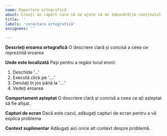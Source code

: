 ```yaml
---
name: Raportare ortografică
about: Creați un raport care să ne ajute să ne îmbunătățim conținutul
title: ''
labels: 'corectare ortografică'
assignees: ''

---
```


**Descrieți eroarea ortografică**
O descriere clară și concisă a ceea ce reprezintă eroarea

**Unde este localizată**
Pași pentru a regăsi locul erorii:
1. Deschide '...'
2. Execută click pe '....'
3. Derulați în jos până la '....'
4. Vedeți eroarea

**Comportament așteptat**
O descriere clară și concisă a ceea ce ați așteptat să fie afișat.

**Capturi de ecran**
Dacă este cazul, adăugați capturi de ecran pentru a vă explica problema

**Context suplimentar**
Adăugați aici orice alt context despre problemă.

